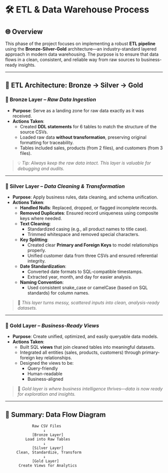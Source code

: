 # 🛠️ ETL & Data Warehouse Process

## 🌐 Overview

This phase of the project focuses on implementing a robust **ETL pipeline** using the **Bronze-Silver-Gold** architecture—an industry-standard layered approach in modern data warehousing. The purpose is to ensure that data flows in a clean, consistent, and reliable way from raw sources to business-ready insights.

---

## 🧱 ETL Architecture: Bronze → Silver → Gold

### 🥉 Bronze Layer – *Raw Data Ingestion*

- **Purpose**: Serve as a landing zone for raw data exactly as it was received.
- **Actions Taken**:
  - Created **DDL statements** for 6 tables to match the structure of the source CSVs.
  - Loaded raw data **without transformation**, preserving original formatting for traceability.
  - Tables included sales, products (from 2 files), and customers (from 3 files).

> 💡 *Tip: Always keep the raw data intact. This layer is valuable for debugging and audits.*

---

### 🥈 Silver Layer – *Data Cleaning & Transformation*

- **Purpose**: Apply business rules, data cleaning, and schema unification.
- **Actions Taken**:
  - **Handled Nulls**: Replaced, dropped, or flagged incomplete records.
  - **Removed Duplicates**: Ensured record uniqueness using composite keys where needed.
  - **Text Cleaning**:
    - Standardized casing (e.g., all product names to title case).
    - Trimmed whitespace and removed special characters.
  - **Key Splitting**:
    - Created clear **Primary and Foreign Keys** to model relationships properly.
    - Unified customer data from three CSVs and ensured referential integrity.
  - **Date Standardization**:
    - Converted date formats to SQL-compatible timestamps.
    - Extracted year, month, and day for easier analysis.
  - **Naming Convention**:
    - Used consistent snake_case or camelCase (based on SQL standards) for column names.

> 🧹 *This layer turns messy, scattered inputs into clean, analysis-ready datasets.*

---

### 🥇 Gold Layer – *Business-Ready Views*

- **Purpose**: Create unified, optimized, and easily queryable data models.
- **Actions Taken**:
  - Built SQL **views** that join cleaned tables into meaningful datasets.
  - Integrated all entities (sales, products, customers) through primary-foreign key relationships.
  - Designed the views to be:
    - Query-friendly
    - Human-readable
    - Business-aligned

> 🧠 *Gold layer is where business intelligence thrives—data is now ready for exploration and insights.*

---

## 🔁 Summary: Data Flow Diagram

```text
            Raw CSV Files
                 ↓
            [Bronze Layer]
         Load into Raw Tables
                 ↓
            [Silver Layer]
     Clean, Standardize, Transform
                 ↓
            [Gold Layer]
      Create Views for Analytics
